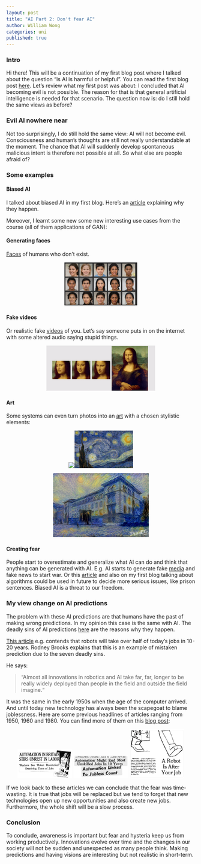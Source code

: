 ```yaml
---
layout: post
title: "AI Part 2: Don't fear AI"
author: William Wong
categories: uni
published: true
---
```


### Intro
Hi there! This will be a continuation of my first blog post where I talked about the question 
“is AI is harmful or helpful”. You can read the first 
blog post [here](https://liamya.github.io/uni/2020/09/20/good-or-bad-guy.html). 
Let’s review what my first post was about: I concluded that AI becoming evil is not possible. 
The reason for that is that general artificial intelligence is needed for that scenario. 
The question now is: do I still hold the same views as before?


### Evil AI nowhere near
Not too surprisingly, I do still hold the same view: AI will not become evil. 
Consciousness and human’s thoughts are still not really understandable at the moment. 
The chance that AI will suddenly develop spontaneous malicious intent is therefore not possible at all. So what else are people afraid of?

### Some examples
#### Biased AI
I talked about biased AI in my first blog. 
Here’s an [article](https://rm.coe.int/discrimination-artificial-intelligence-and-algorithmic-decision-making/1680925d73/) 
explaining why they happen. 


Moreover, I learnt some new some new interesting use cases from the course (all of them applications of GAN):

#### Generating faces
[Faces](https://generated.photos/faces) of humans who don’t exist.
<div style="text-align:center; margin: 10px"><img src="/assets/fakefaces.png" width="40%" /></div>

#### Fake videos
Or realistic fake [videos](https://www.vice.com/en/article/qv7zkw/create-fake-videos-of-faces-samsung-ai-labs-algorithm) 
of you. Let’s say someone puts in on the internet with some altered audio saying stupid things.
<div style="text-align:center; margin: 10px"><img src="/assets/monalisa.gif" width="60%" /></div>

#### Art
Some systems can even turn photos into an [art](https://deepart.io/) with a chosen stylistic elements:

<div style="text-align:center; margin: 10px"><img src="/assets/tech_2016.jpg" height="100px" /><img src="/assets/sternenacht.jpg" height="100px" /></div>
<div style="text-align:center; margin: 10px"><img src="/assets/tech_art.jpg" height="170px" /></div>

#### Creating fear
People start to overestimate and generalize what AI can do and think that anything can be generated with AI. E.g. AI starts to generate fake [media](https://www.ft.com/content/55a39e92-8357-11ea-b872-8db45d5f6714) and fake news to start war.
Or this [article](https://www.fastcompany.com/90134278/biased-ai-is-a-threat-to-civil-liberty-the-aclu-has-a-plan-to-fix-it) and also on my first blog talking about algorithms could be used in future to decide more serious issues, like prison sentences. Biased AI is a threat to our freedom. 


### My view change on AI predictions
The problem with these AI predictions are that humans have the past of making wrong predictions. In my opinion this case is the same with AI. 
The deadly sins of AI predictions [here]( https://www.technologyreview.com/2017/10/06/241837/the-seven-deadly-sins-of-ai-predictions/) are the reasons why they happen. 


[This article](https://www.marketwatch.com/story/this-chart-spells-out-in-black-and-white-just-how-many-jobs-will-be-lost-to-robots-2017-05-31?mg=prod/accounts-mw) e.g. contends that robots will take over half of today’s jobs in 10-20 years. Rodney Brooks explains that this is an example of mistaken prediction due to the seven deadly sins. 

He says:

>“Almost all innovations in robotics and AI take far, far, longer to be really widely deployed than people in the field and outside the field imagine.“

It was the same in the early 1950s when the age of the computer arrived. 
And until today new technology has always been the scapegoat to blame joblessness.
Here are some previous headlines of articles ranging from 1950, 1960 and 1980.
You can find more of them on this [blog post](https://timeline.com/robots-have-been-about-to-take-all-the-jobs-for-more-than-200-years-5c9c08a2f41d):

<div style="text-align:center; margin: 10px">
<img src="/assets/1950_headline.png" width="30%" />
<img src="/assets/1960_headline.png" width="30%" />
<img src="/assets/1980_headline.png" width="30%" />
</div>

If we look back to these articles we can conclude that the fear was time-wasting. 
It is true that jobs will be replaced but we tend to forget that new technologies open up new 
opportunities and also create new jobs. Furthermore, the whole shift
will be a slow process. 


### Conclusion
To conclude, awareness is important but fear and hysteria keep us from working productively.
Innovations evolve over time and the changes in our society will not be sudden and unexpected as many people think. 
Making predictions and having visions are interesting but not realistic in short-term.

